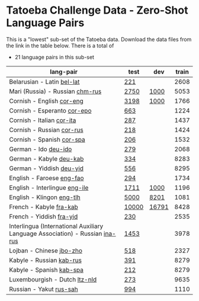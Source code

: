# Tatoeba Challenge Data - Zero-Shot Language Pairs

This is a "lowest" sub-set of the Tatoeba data.
Download the data files from the link in the table below.
There is a total of

* 21  language pairs in this sub-set

| lang-pair |    test    |    dev     |    train   |
|-----------|------------|------------|------------|
|            Belarusian - Latin  [bel-lat](https://object.pouta.csc.fi/Tatoeba-Challenge/bel-lat.tar)  | [       221 ](data/test/bel-lat/test.txt)|            |       2608 |
|       Mari (Russia) - Russian  [chm-rus](https://object.pouta.csc.fi/Tatoeba-Challenge/chm-rus.tar)  | [      2750 ](data/test/chm-rus/test.txt)| [      1000 ](data/dev/chm-rus/dev.txt)|       5053 |
|             Cornish - English  [cor-eng](https://object.pouta.csc.fi/Tatoeba-Challenge/cor-eng.tar)  | [      3198 ](data/test/cor-eng/test.txt)| [      1000 ](data/dev/cor-eng/dev.txt)|       1766 |
|           Cornish - Esperanto  [cor-epo](https://object.pouta.csc.fi/Tatoeba-Challenge/cor-epo.tar)  | [       663 ](data/test/cor-epo/test.txt)|            |       1224 |
|             Cornish - Italian  [cor-ita](https://object.pouta.csc.fi/Tatoeba-Challenge/cor-ita.tar)  | [       287 ](data/test/cor-ita/test.txt)|            |       1437 |
|             Cornish - Russian  [cor-rus](https://object.pouta.csc.fi/Tatoeba-Challenge/cor-rus.tar)  | [       218 ](data/test/cor-rus/test.txt)|            |       1424 |
|             Cornish - Spanish  [cor-spa](https://object.pouta.csc.fi/Tatoeba-Challenge/cor-spa.tar)  | [       206 ](data/test/cor-spa/test.txt)|            |       1532 |
|                  German - Ido  [deu-ido](https://object.pouta.csc.fi/Tatoeba-Challenge/deu-ido.tar)  | [       279 ](data/test/deu-ido/test.txt)|            |       2068 |
|               German - Kabyle  [deu-kab](https://object.pouta.csc.fi/Tatoeba-Challenge/deu-kab.tar)  | [       334 ](data/test/deu-kab/test.txt)|            |       8283 |
|              German - Yiddish  [deu-yid](https://object.pouta.csc.fi/Tatoeba-Challenge/deu-yid.tar)  | [       556 ](data/test/deu-yid/test.txt)|            |       8295 |
|             English - Faroese  [eng-fao](https://object.pouta.csc.fi/Tatoeba-Challenge/eng-fao.tar)  | [       294 ](data/test/eng-fao/test.txt)|            |       1734 |
|         English - Interlingue  [eng-ile](https://object.pouta.csc.fi/Tatoeba-Challenge/eng-ile.tar)  | [      1711 ](data/test/eng-ile/test.txt)| [      1000 ](data/dev/eng-ile/dev.txt)|       1196 |
|             English - Klingon  [eng-tlh](https://object.pouta.csc.fi/Tatoeba-Challenge/eng-tlh.tar)  | [      5000 ](data/test/eng-tlh/test.txt)| [      8201 ](data/dev/eng-tlh/dev.txt)|       1081 |
|               French - Kabyle  [fra-kab](https://object.pouta.csc.fi/Tatoeba-Challenge/fra-kab.tar)  | [     10000 ](data/test/fra-kab/test.txt)| [     16791 ](data/dev/fra-kab/dev.txt)|       8428 |
|              French - Yiddish  [fra-yid](https://object.pouta.csc.fi/Tatoeba-Challenge/fra-yid.tar)  | [       230 ](data/test/fra-yid/test.txt)|            |       2535 |
|  Interlingua (International Auxiliary Language Association) - Russian  [ina-rus](https://object.pouta.csc.fi/Tatoeba-Challenge/ina-rus.tar)  | [      1453 ](data/test/ina-rus/test.txt)|            |       3978 |
|              Lojban - Chinese  [jbo-zho](https://object.pouta.csc.fi/Tatoeba-Challenge/jbo-zho.tar)  | [       518 ](data/test/jbo-zho/test.txt)|            |       2327 |
|              Kabyle - Russian  [kab-rus](https://object.pouta.csc.fi/Tatoeba-Challenge/kab-rus.tar)  | [       391 ](data/test/kab-rus/test.txt)|            |       8279 |
|              Kabyle - Spanish  [kab-spa](https://object.pouta.csc.fi/Tatoeba-Challenge/kab-spa.tar)  | [       212 ](data/test/kab-spa/test.txt)|            |       8279 |
|         Luxembourgish - Dutch  [ltz-nld](https://object.pouta.csc.fi/Tatoeba-Challenge/ltz-nld.tar)  | [       273 ](data/test/ltz-nld/test.txt)|            |       9635 |
|               Russian - Yakut  [rus-sah](https://object.pouta.csc.fi/Tatoeba-Challenge/rus-sah.tar)  | [       994 ](data/test/rus-sah/test.txt)|            |       1110 |
